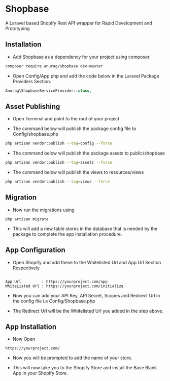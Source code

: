 # Shopbase

A Laravel based Shopify Rest API wrapper for Rapid Development and Prototyping

## Installation

- Add Shopbase as a dependency for your project using composer.

```bash
composer require anurag/shopbase dev-master
```

- Open Config/App.php and add the code below in the Laravel Package Providers Section.

```php
Anurag\ShopbaseServiceProvider::class,
```

## Asset Publishing

- Open Terminal and point to the root of your project

- The command below will publish the package config file to Config/shopbase.php

```bash
php artisan vendor:publish --tag=config --force
```

- The command below will publish the package assets to public/shopbase


```bash
php artisan vendor:publish --tag=assets --force
```

- The command below will publish the views to resources/views

```bash
php artisan vendor:publish --tag=views --force
```

## Migration

- Now run the migrations using

```
php artisan migrate
```

- This will add a new table stores in the database that is needed by the package to complete the app installation procedure.


## App Configuration

- Open Shopify and add these to the Whitelisted Url and App Url Section Respectively

```url

App Url         : https://yourproject.com/app
WhiteListed Url : https://yourproject.com/initialize

```

- Now you can add your API Key, API Secret, Scopes and Redirect Url in the config file i.e Config/Shopbase.php

- The Redirect Url will be the Whitelisted Url you added in the step above.


## App Installation

- Now Open

```url
https://yourproject.com/
```

- Now you will be prompted to add the name of your store.

- This will now take you to the Shopify Store and install the Base Blank App in your Shopify Store.

